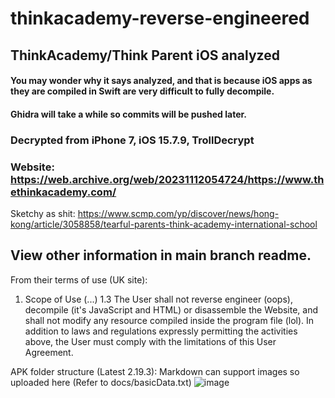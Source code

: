 # thinkacademy-reverse-engineered

## ThinkAcademy/Think Parent iOS analyzed

#### You may wonder why it says analyzed, and that is because iOS apps as they are compiled in Swift are very difficult to fully decompile.

#### Ghidra will take a while so commits will be pushed later.

### Decrypted from iPhone 7, iOS 15.7.9, TrollDecrypt

### Website: https://web.archive.org/web/20231112054724/https://www.thethinkacademy.com/

Sketchy as shit:
https://www.scmp.com/yp/discover/news/hong-kong/article/3058858/tearful-parents-think-academy-international-school

## View other information in main branch readme.

From their terms of use (UK site):
1. Scope of Use
   (...)
1.3 
  The User shall not reverse engineer (oops), decompile (it's JavaScript and HTML) or disassemble the Website, and shall not modify any resource compiled inside the program file (lol). In addition to laws and regulations expressly permitting the activities above, the User must comply with the limitations of this User Agreement.

APK folder structure (Latest 2.19.3): Markdown can support images so uploaded here (Refer to docs/basicData.txt)
![image](https://github.com/LeafSpark/thinkacademy/assets/78000825/57a70228-e081-436a-acb7-adbc56248713)

